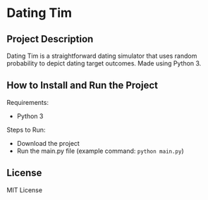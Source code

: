 # Dating Tim

## Project Description
Dating Tim is a straightforward dating simulator that uses random probability to depict dating target outcomes.
Made using Python 3.

## How to Install and Run the Project
Requirements:
- Python 3

Steps to Run:
- Download the project
- Run the main.py file (example command: `python main.py`)

## License
MIT License
